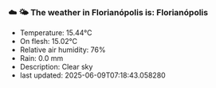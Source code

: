 ### ☁️ 🌤️  The weather in Florianópolis is: Florianópolis

- Temperature: 15.44°C
- On flesh: 15.02°C
- Relative air humidity: 76%
- Rain: 0.0 mm
- Description: Clear sky
- last updated: 2025-06-09T07:18:43.058280
